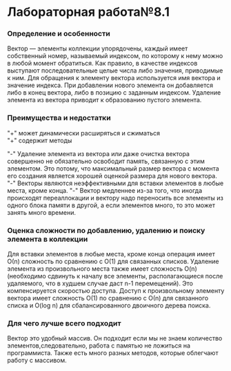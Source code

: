 # Лабораторная работа№8.1

### Определение и особенности

Вектор — элементы коллекции упорядочены, каждый имеет собственный номер, называемый индексом, по которому к нему можно в любой момент обратиться. Как правило, в качестве индексов выступают последовательные целые числа либо значения, приводимые к ним. Для обращения к элементу вектора используется имя вектора и значение индекса. При добавлении нового элемента он добавляется либо в конец вектора, либо в позицию с заданным индексом. Удаление элемента из вектора приводит к образованию пустого элемента.

### Преимущества и недостатки 

"+" может динамически расширяться и сжиматься  
"+" содержит методы

"-" Удаление элемента из вектора или даже очистка вектора совершенно не обязательно освободит память, связанную с этим элементом. Это потому, что максимальный размер вектора с момента его создания является хорошей оценкой размера для нового вектора.  
"-" Векторы являются неэффективными для вставки элементов в любые места, кроме конца.
"-" Вектор медленнее из-за того, что иногда происходят переаллокации и вектору надо переносить все элементы из одного блока памяти в другой, а если элементов много, то это может занять много времени.

### Оценка сложности по добавлению, удалению и поиску элемента в коллекции 

Для вставки элементов в любые места, кроме конца операция имеет О(n) сложность по сравнению с O(1) для связанных списков. Удаление элемента из произвольного места также имеет сложность O(n) (необходимо сдвинуть к началу все элементы, располагающиеся после удаляемого, что в худшем случае даст n-1 перемещений). Это компенсируется скоростью доступа. Доступ к произвольному элементу вектора имеет сложность O(1) по сравнению с О(n) для связанного списка и O(log n) для сбалансированного двоичного дерева поиска.

### Для чего лучше всего подходит 

Вектор это удобный массив. Он подходит если мы не знаем количество элементов,следовательно, работа с памятью не ложиться на программиста. Также есть много разных методов, которые облегчают работу с массивом.